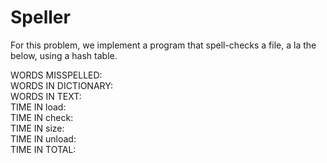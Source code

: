 # Speller

For this problem, we implement a program that spell-checks a file, a la the below, using a hash table.

WORDS MISSPELLED:                                                                                
WORDS IN DICTIONARY:                                                                          
WORDS IN TEXT:                                                                                
TIME IN load:                                                                                   
TIME IN check:                                                                                 
TIME IN size:                                                                                  
TIME IN unload:                                                                               
TIME IN TOTAL:        
